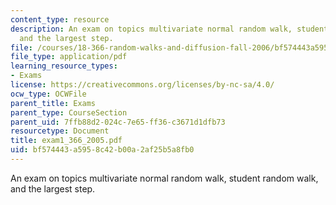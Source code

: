 ```yaml
---
content_type: resource
description: An exam on topics multivariate normal random walk, student random walk,
  and the largest step.
file: /courses/18-366-random-walks-and-diffusion-fall-2006/bf574443a5958c42b00a2af25b5a8fb0_exam1_366_2005.pdf
file_type: application/pdf
learning_resource_types:
- Exams
license: https://creativecommons.org/licenses/by-nc-sa/4.0/
ocw_type: OCWFile
parent_title: Exams
parent_type: CourseSection
parent_uid: 7ffb88d2-024c-7e65-ff36-c3671d1dfb73
resourcetype: Document
title: exam1_366_2005.pdf
uid: bf574443-a595-8c42-b00a-2af25b5a8fb0
---
```

An exam on topics multivariate normal random walk, student random walk, and the largest step.